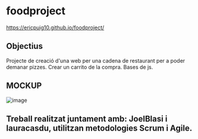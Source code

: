 # foodproject

https://ericpuig10.github.io/foodproject/
## Objectius
Projecte de creació d'una web per una cadena de restaurant per a poder demanar pizzes. Crear un carrito de la compra. Bases de js. 

## MOCKUP
![image](https://user-images.githubusercontent.com/102654586/166195153-9c722f84-d301-4b41-8187-d736216c5ef9.png)

## Treball realitzat juntament amb: JoelBlasi i lauracasdu, utilitzan metodologies Scrum i Agile.
